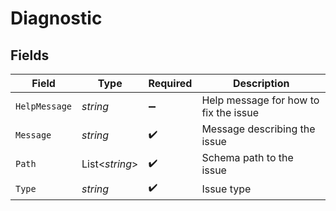 # Diagnostic


## Fields

| Field                                 | Type                                  | Required                              | Description                           |
| ------------------------------------- | ------------------------------------- | ------------------------------------- | ------------------------------------- |
| `HelpMessage`                         | *string*                              | :heavy_minus_sign:                    | Help message for how to fix the issue |
| `Message`                             | *string*                              | :heavy_check_mark:                    | Message describing the issue          |
| `Path`                                | List<*string*>                        | :heavy_check_mark:                    | Schema path to the issue              |
| `Type`                                | *string*                              | :heavy_check_mark:                    | Issue type                            |